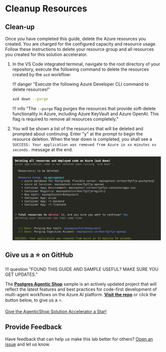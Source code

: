 # Cleanup Resources

## Clean-up

Once you have completed this guide, delete the Azure resources you created. You are charged for the configured capacity and resource usage. Follow these instructions to delete your resource group and all resources you created for this solution accelerator.

1. In the VS Code integrated terminal, navigate to the root directory of your repository, execute the following command to delete the resources created by the `azd` workflow:

    !!! danger "Execute the following Azure Developer CLI command to delete resources!"

    ```bash title=""
    azd down --purge
    ```

    !!! info "The `--purge` flag purges the resources that provide soft-delete functionality in Azure, including Azure KeyVault and Azure OpenAI. This flag is required to remove all resources completely."

2. You will be shown a list of the resources that will be deleted and prompted about continuing. Enter "y" at the prompt to begin the resource deletion. When the tear down is completed, you shall see a `SUCCESS: Your application was removed from Azure in xx minutes xx seconds.` message at the end.

    ![tear-down](../img/tear-down.png)

## Give us a ⭐️ on GitHub

!!! question "FOUND THIS GUIDE AND SAMPLE USEFUL? MAKE SURE YOU GET UPDATES."

The **[Postgres Agentic Shop](https://github.com/Azure-Samples/postgres-agentic-shop)** sample is an actively updated project that will reflect the latest features and best practices for code-first development of multi-agent workflows on the Azure AI platform. **[Visit the repo](https://github.com/Azure-Samples/postgres-agentic-shop)** or click the button below, to give us a ⭐️.

<!-- Place this tag where you want the button to render. -->
<a class="github-button" href="https://github.com/Azure-Samples/postgres-agentic-shop" data-color-scheme="no-preference: light; light: light; dark: dark;" data-size="large" data-show-count="true" aria-label="Star Azure-Samples/postgres-agentic-shop on GitHub"> Give the AgenticShop Solution Accelerator a Star!</a>

## Provide Feedback

Have feedback that can help us make this lab better for others? [Open an issue](https://github.com/Azure-Samples/postgres-agentic-shop) and let us know.

